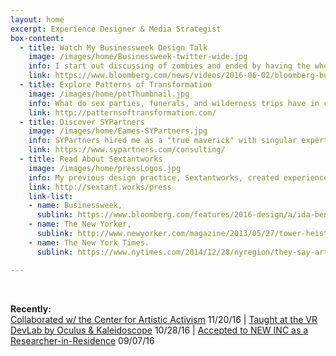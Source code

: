 ```yaml
---
layout: home
excerpt: Experience Designer & Media Strategist
box-content:
  - title: Watch My Businessweek Design Talk
    image: /images/home/Businessweek-twitter-wide.jpg
    info: I start out discussing of zombies and ended by having the whole audience taking each other's pulse.
    link: https://www.bloomberg.com/news/videos/2016-06-02/bloomberg-businessweek-design-2016-ida-benedetto
  - title: Explore Patterns of Transformation
    image: /images/home/potThumbnail.jpg
    info: What do sex parties, funerals, and wilderness trips have in common? More than you think. I'm creating a unified design guide for transformative social experiences.
    link: http://patternsoftransformation.com/
  - title: Discover SYPartners
    image: /images/home/Eames-SYPartners.jpg
    info: SYPartners hired me as a "true maverick" with singular expertise in experiences design. I'm advancing their work to create large-scale positive impact on society through individual and organizational transformation.
    link: https://www.sypartners.com/consulting/
  - title: Read About Sextantworks
    image: /images/home/pressLogos.jpg
    info: My previous design practice, Sextantworks, created experiences in places you aren't supposed to be. Read the coverage in Businessweek, The New Yorker, The New York Times, Fast Company, and NPR.
    link: http://sextant.works/press
    link-list:
    - name: Businessweek,
      sublink: https://www.bloomberg.com/features/2016-design/a/ida-benedetto/
    - name: The New Yorker,
      sublink: http://www.newyorker.com/magazine/2013/05/27/tower-heist
    - name: The New York Times.
      sublink: https://www.nytimes.com/2014/12/28/nyregion/they-say-art-is-dead-in-new-york-theyre-wrong.html

---
```

<br />

<strong>Recently:</strong> <br />[Collaborated w/ the Center for Artistic Activism](http://hyperallergic.com/340287/letters-from-home-to-donald-trump/) <span class="post-date">11/20/16</span> | [Taught at the VR DevLab by Oculus & Kaleidoscope](http://kaleidovr.com/2016devlab) <span class="post-date">10/28/16</span> | [Accepted to NEW INC as a Researcher-in-Residence](http://www.newinc.org/blog-post/new-inc-year-3) <span class="post-date">09/07/16</span>  
